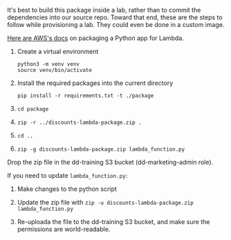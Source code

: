 It's best to build this package inside a lab, rather than to commit the dependencies into our source repo. Toward that end, these are the steps to follow while provisioning a lab. They could even be done in a custom image.

[Here are AWS's docs](https://docs.aws.amazon.com/lambda/latest/dg/python-package.html#python-package-create-package-with-dependency) on packaging a Python app for Lambda.

1. Create a virtual environment
   ```
   python3 -m venv venv
   source venv/bin/activate
   ```

2. Install the required packages into the current directory
   ```
   pip install -r requirements.txt -t ./package
   ```

3. `cd package`

4. `zip -r ../discounts-lambda-package.zip .`

5. `cd ..`

6. `zip -g discounts-lambda-package.zip lambda_function.py`

Drop the zip file in the dd-training S3 bucket (dd-marketing-admin role).

If you need to update `lambda_function.py`:

1. Make changes to the python script

2. Update the zip file with `zip -u discounts-lambda-package.zip lambda_function.py`

3. Re-uploada the file to the dd-training S3 bucket, and make sure the permissions are world-readable.
